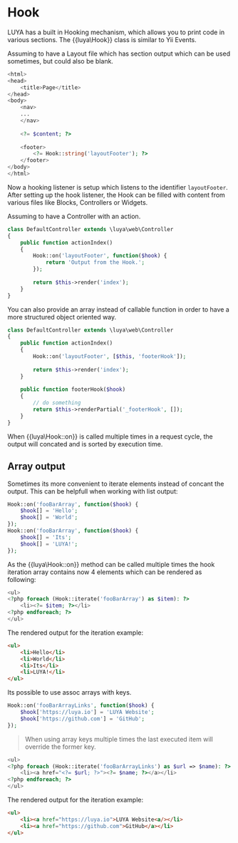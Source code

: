 # Hook

LUYA has a built in Hooking mechanism, which allows you to print code in various sections. The {{luya\Hook}} class is similar to Yii Events.

Assuming to have a Layout file which has section output which can be used sometimes, but could also be blank.

```php
<html>
<head>
    <title>Page</title>
</head>
<body>
    <nav>
    ...
    </nav>
    
    <?= $content; ?>
    
    <footer>
        <?= Hook::string('layoutFooter'); ?>
    </footer>
</body>
</html>
```

Now a hooking listener is setup which listens to the identifier `layoutFooter`. After setting up the hook listener, the Hook can be filled with content from various files like Blocks, Controllers or Widgets.

Assuming to have a Controller with an action.

```php
class DefaultController extends \luya\web\Controller
{
    public function actionIndex()
    {
        Hook::on('layoutFooter', function($hook) {
            return 'Output from the Hook.';
        });
    
        return $this->render('index');
    } 
}
```

You can also provide an array instead of callable function in order to have a more structured object oriented way.

```php
class DefaultController extends \luya\web\Controller
{
    public function actionIndex()
    {
        Hook::on('layoutFooter', [$this, 'footerHook']);
    
        return $this->render('index');
    } 
    
    public function footerHook($hook)
    {
        // do something
        return $this->renderPartial('_footerHook', []);
    }
}
```

When {{luya\Hook::on}} is called multiple times in a request cycle, the output will concated and is sorted by execution time.

## Array output

Sometimes its more convenient to iterate elements instead of concant the output. This can be helpfull when working with list output:

```php
Hook::on('fooBarArray', function($hook) {
    $hook[] = 'Hello';
    $hook[] = 'World';
});
Hook::on('fooBarArray', function($hook) {
    $hook[] = 'Its';
    $hook[] = 'LUYA!';
});
```

As the {{luya\Hook::on}} method can be called multiple times the hook iteration array contains now 4 elements which can be rendered as following:

```php
<ul>
<?php foreach (Hook::iterate('fooBarArray') as $item): ?>
    <li><?= $item; ?></li>
<?php endforeach; ?>
</ul>
```

The rendered output for the iteration example:

```html
<ul>
    <li>Hello</li>
    <li>World</li>
    <li>Its</li>
    <li>LUYA!</li>
</ul>
```

Its possible to use assoc arrays with keys.

```php
Hook::on('fooBarArrayLinks', function($hook) {
    $hook['https://luya.io'] = 'LUYA Website';
    $hook['https://github.com'] = 'GitHub';
});
```

> When using array keys multiple times the last executed item will override the former key.

```php
<ul>
<?php foreach (Hook::iterate('fooBarArrayLinks') as $url => $name): ?>
    <li><a href="<?= $url; ?>"><?= $name; ?></a></li>
<?php endforeach; ?>
</ul>
```

The rendered output for the iteration example:

```html
<ul>
    <li><a href="https://luya.io">LUYA Website<a/></li>
    <li><a href="https://github.com">GitHub</a></li>
</ul>
```
